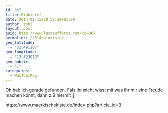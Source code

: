 ```yaml
---
id: 367
title: Biokiste!
date: 2014-01-15T20:58:38+01:00
author: tobi
layout: post
guid: http://www.lustauffotos.com/?p=367
permalink: /2014/biokiste/
geo_latitude:
  - "52.491167"
geo_longitude:
  - "13.423018"
geo_public:
  - "1"
categories:
  - WasTobiMag
---
```

Oh hab ich gerade gefunden. Fals ihr nicht wisst mit was ihr mir eine Freude machen könnt, dann z.B hiermit 🙂

<https://www.maerkischekiste.de/index.php?article_id=3>
